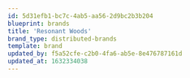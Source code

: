 ```yaml
---
id: 5d31efb1-bc7c-4ab5-aa56-2d9bc2b3b204
blueprint: brands
title: 'Resonant Woods'
brand_type: distributed-brands
template: brand
updated_by: f5a52cfe-c2b0-4fa6-ab5e-8e476787161d
updated_at: 1632334038
---
```

